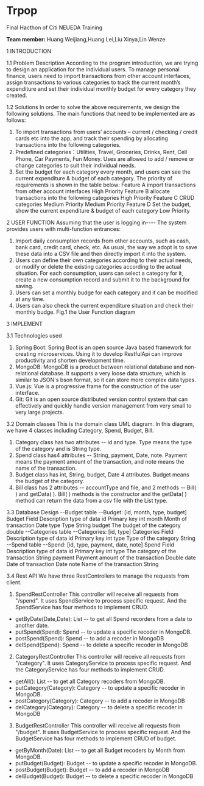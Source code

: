 # Trpop
Final Hacthon of Citi NEUEDA Training

**Team member:** Huang Weijiang,Huang Lei,Liu Xinya,Lin Wenze

1 INTRODUCTION

1.1 Problem Description
According to the program introduction, we are trying to design an application for the
individual users. 
To manage personal finance, users need to import transactions from other account interfaces, 
assign transactions to various categories to track the current month’s expenditure and set their 
individual monthly budget for every category they created. 

1.2 Solutions
In order to solve the above requirements, we design the following solutions.
The main functions that need to be implemented are as follows:
1. To import transactions from users’ accounts – current / checking / credit cards etc into the 
app, and track their spending by allocating transactions into the following categories.
2. Predefined categories：Utilities, Travel, Groceries, Drinks, Rent, Cell Phone, Car Payments, 
Fun Money. Uses are allowed to add / remove or change categories to suit their individual 
needs.
3. Set the budget for each category every month, and users can see the current expenditure & 
budget of each category.
The priority of requirements is shown in the table below:
Feature A import transactions from other account interfaces High Priority
Feature B allocate transactions into the following categories High Priority
Feature C CRUD categories Medium Priority Medium Priority
Feature D Set the budget, show the current expenditure & 
budget of each category
Low Priority

2 USER FUNCTION
Assuming that the user is logging in----
The system provides users with multi-function entrances:
1. Import daily consumption records from other accounts, such as cash, bank card, credit card, 
check, etc. As usual, the way we adopt is to save these data into a CSV file and then directly 
import it into the system.
2. Users can define their own categories according to their actual needs, or modify or delete the 
existing categories according to the actual situation. For each consumption, users can select a 
category for it, create a new consumption record and submit it to the background for saving.
3. Users can set a monthly budge for each category and it can be modified at any time.
4. Users can also check the current expenditure situation and check their monthly budge.
Fig.1 the User Function diagram

3 IMPLEMENT

3.1 Technologies used
1. Spring Boot: Spring Boot is an open source Java based framework for creating microservices.
Using it to develop RestfulApi can improve productivity and shorten development time.
2. MongoDB: MongoDB is a product between relational database and non-relational database. 
It supports a very loose data structure, which is similar to JSON's bson format, so it can store 
more complex data types. 
3. Vue.js: Vue is a progressive frame for the construction of the user interface. 
4. Git: Git is an open source distributed version control system that can effectively and quickly 
handle version management from very small to very large projects.

3.2 Domain classes
This is the domain class UML diagram. In this diagram, we have 4 classes including Category, 
Spend, Budget, Bill. 
1. Category class has two attributes -- id and type. Type means the type of the category and is 
String type. 
2. Spend class has4 attributes -- String, payment, Date, note. Payment means the payment 
amount of the transaction, and note means the name of the transaction. 
3. Budget class has int, String, budget, Date 4 attributes. Budget means the budget of the 
category. 
4. Bill class has 2 attributes -- accountType and file, and 2 methods -- Bill( ) and getData( ). 
Bill( ) methods is the constructor and the getData( ) method can return the data from a csv 
file with the List type. 

3.3 Database Design
--Budget table
--Budget: [id, month, type, budget]
Budget
Field Description type of data
id Primary key int
month Month of transaction Date
type Type String
budget The budget of the category double
--Categories table
--Categories: [id, type]
Categories
Field Description type of data
id Primary key int
type Type of the category String
--Spend table
--Spend: [id, type, payment, date, note]
Spend
Field Description type of data
id Primary key int
type The category of the transaction String
payment Payment amount of the transaction Double
date Date of transaction Date
note Name of the transaction String

3.4 Rest API 
We have three RestControllers to manage the requests from client. 
1. SpendRestController
This controller will receive all requests from "/spend". It uses SpendService to process specific 
request.
And the SpendService has four methods to implement CRUD.
+ getByDate(Date,Date): List<Spend> -- to get all Spend recorders from a date to another date.
+ putSpend(Spend): Spend -- to update a specific recoder in MongoDB.
+ postSpend(Spend): Spend -- to add a recoder in MongoDB
+ delSpend(Spend): Spend -- to delete a specific recoder in MongoDB
2. CategoryRestController
This controller will receive all requests from "/category". It uses CategoryService to process specific 
request.
And the CategoryService has four methods to implement CRUD.
+ getAll(): List<Category> -- to get all Category recoders from MongoDB.
+ putCategory(Category): Category -- to update a specific recoder in MongoDB.
+ postCategory(Category): Category -- to add a recoder in MongoDB
+ delCategory(Category): Category -- to delete a specific recoder in MongoDB
3. BudgetRestController
This controller will receive all requests from "/budget". It uses BudgetService to process specific 
request.
And the BudgetService has four methods to implement CRUD of budget.
+ getByMonth(Date): List<Budget> -- to get all Budget recoders by Month from MongoDB.
+ putBudget(Budget): Budget -- to update a specific recoder in MongoDB.
+ postBudget(Budget): Budget -- to add a recoder in MongoDB
+ delBudget(Budget): Budget -- to delete a specific recoder in MongoDB
